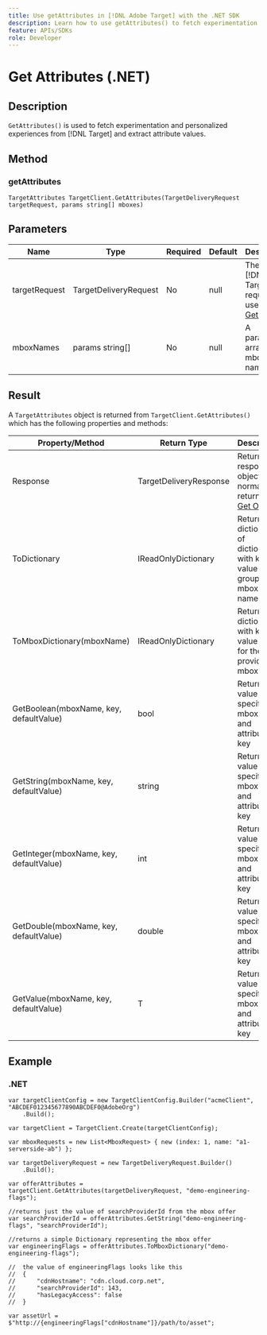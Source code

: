 ```yaml
---
title: Use getAttributes in [!DNL Adobe Target] with the .NET SDK
description: Learn how to use getAttributes() to fetch experimentation and personalized experiences from [!DNL Target] and extract attribute values.
feature: APIs/SDKs
role: Developer
---
```

# Get Attributes (.NET)

## Description

`GetAttributes()` is used to fetch experimentation and personalized experiences from [!DNL Target] and extract attribute values.

## Method

### getAttributes

```dotnet
TargetAttributes TargetClient.GetAttributes(TargetDeliveryRequest targetRequest, params string[] mboxes)
```

## Parameters

|Name|Type|Required|Default|Description|
| --- | --- | --- | --- | --- |
|targetRequest|TargetDeliveryRequest|No|null|The same [!DNL Target] request as used for [Get Offers​](get-offers.md)|
|mboxNames|params string[]|No|null|A parameter array of mbox names|

## Result

A `TargetAttributes` object is returned from `TargetClient.GetAttributes()` which has the following properties and methods:

|Property/Method|Return Type|Description|
| --- | --- | --- |
|Response|TargetDeliveryResponse|Returns the response object normally returned by [Get Offers](get-offers.md)|
|ToDictionary|IReadOnlyDictionary|Returns a dictionary of dictionaries with key value pairs grouped by mbox names|
|ToMboxDictionary(mboxName)|IReadOnlyDictionary|Returns a dictionary with key value pairs for the provided mbox|
|GetBoolean(mboxName, key, defaultValue)|bool|Returns the value for a specified mbox name and attribute key|
|GetString(mboxName, key, defaultValue)|string|Returns the value for a specified mbox name and attribute key|
|GetInteger(mboxName, key, defaultValue)|int|Returns the value for a specified mbox name and attribute key|
|GetDouble(mboxName, key, defaultValue)|double|Returns the value for a specified mbox name and attribute key|
|GetValue(mboxName, key, defaultValue)|T|Returns the value for a specified mbox name and attribute key|

## Example

### \.NET

```dotnet
var targetClientConfig = new TargetClientConfig.Builder("acmeClient", "ABCDEF012345677890ABCDEF0@AdobeOrg")
    .Build();

var targetClient = TargetClient.Create(targetClientConfig);

var mboxRequests = new List<MboxRequest> { new (index: 1, name: "a1-serverside-ab") };

var targetDeliveryRequest = new TargetDeliveryRequest.Builder()
    .Build();

var offerAttributes = targetClient.GetAttributes(targetDeliveryRequest, "demo-engineering-flags");

//returns just the value of searchProviderId from the mbox offer
var searchProviderId = offerAttributes.GetString("demo-engineering-flags", "searchProviderId");

//returns a simple Dictionary representing the mbox offer
var engineeringFlags = offerAttributes.ToMboxDictionary("demo-engineering-flags");

//  the value of engineeringFlags looks like this
//  {
//      "cdnHostname": "cdn.cloud.corp.net",
//      "searchProviderId": 143,
//      "hasLegacyAccess": false
//  }

var assetUrl = $"http://{engineeringFlags["cdnHostname"]}/path/to/asset";
```
